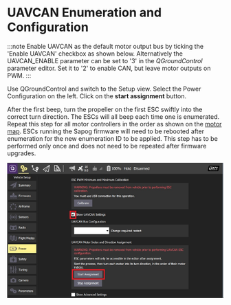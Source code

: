 # UAVCAN Enumeration and Configuration

:::note
Enable UAVCAN as the default motor output bus by ticking the 'Enable UAVCAN' checkbox as shown below.
Alternatively the UAVCAN_ENABLE parameter can be set to '3' in the *QGroundControl* parameter editor.
Set it to '2' to enable CAN, but leave motor outputs on PWM.
:::

Use QGroundControl and switch to the Setup view.
Select the Power Configuration on the left.
Click on the **start assignment** button.

After the first beep, turn the propeller on the first ESC swiftly into the correct turn direction.
The ESCs will all beep each time one is enumerated.
Repeat this step for all motor controllers in the order as shown on the [motor map](../airframes/airframe_reference.md).
ESCs running the Sapog firmware will need to be rebooted after enumeration for the new enumeration ID to be applied.
This step has to be performed only once and does not need to be repeated after firmware upgrades.

![QGC - UAVCAN ESC auto-enumeration](../../assets/peripherals/esc_qgc/qgc_uavcan_settings.jpg)

